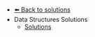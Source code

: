 - [⬅️ Back to solutions](../README.md)
- Data Structures   Solutions
  - [Solutions](./Solutions.md "Solutions")
